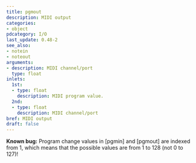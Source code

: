 ```yaml
---
title: pgmout
description: MIDI output
categories:
- object
pdcategory: I/O
last_update: 0.48-2
see_also:
- notein
- noteout
arguments:
- description: MIDI channel/port
  type: float
inlets:
  1st:
  - type: float
    description: MIDI program value.
  2nd:
  - type: float
    description: MIDI channel/port
bref: MIDI output
draft: false
---
```

**Known bug:** Program change values in [pgmin] and [pgmout] are indexed from 1, which means that the possible values are from 1 to 128 (not 0 to 127)!
